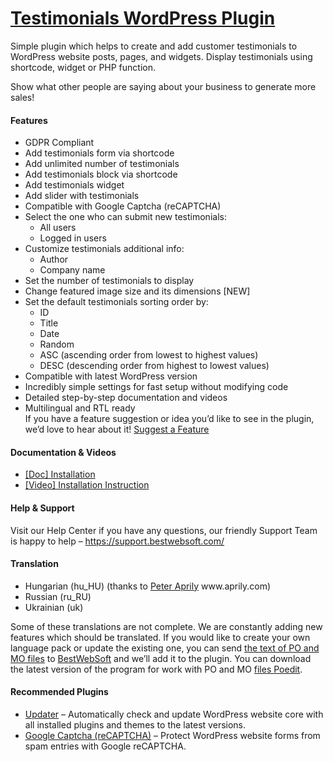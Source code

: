 <a href="https://bestwebsoft.com/products/wordpress/plugins/testimonials/" target=_blank>Testimonials WordPress Plugin</a>
========================

<p>Simple plugin which helps to create and add customer testimonials to WordPress website posts, pages, and widgets. Display testimonials using shortcode, widget or PHP function.</p>
<p>Show what other people are saying about your business to generate more sales!</p>
<p><span class="embed-youtube" style="text-align:center; display: block;"></span></p>
<h4>Features</h4>
<ul>
<li>GDPR Compliant</li>
<li>Add testimonials form via shortcode</li>
<li>Add unlimited number of testimonials</li>
<li>Add testimonials block via shortcode</li>
<li>Add testimonials widget</li>
<li>Add slider with testimonials</li>
<li>Compatible with Google Captcha (reCAPTCHA)</li>
<li>Select the one who can submit new testimonials:
<ul>
<li>All users</li>
<li>Logged in users</li>
</ul>
</li>
<li>Customize testimonials additional info:
<ul>
<li>Author</li>
<li>Company name</li>
</ul>
</li>
<li>Set the number of testimonials to display</li>
<li>Change featured image size and its dimensions [NEW]</li>
<li>Set the default testimonials sorting order by:
<ul>
<li>ID</li>
<li>Title</li>
<li>Date</li>
<li>Random</li>
<li>ASC (ascending order from lowest to highest values)</li>
<li>DESC (descending order from highest to lowest values)</li>
</ul>
</li>
<li>Compatible with latest WordPress version</li>
<li>Incredibly simple settings for fast setup without modifying code</li>
<li>Detailed step-by-step documentation and videos</li>
<li>Multilingual and RTL ready<br />
If you have a feature suggestion or idea you&#8217;d like to see in the plugin, we&#8217;d love to hear about it! <a href="https://support.bestwebsoft.com/hc/en-us/requests/new" rel="nofollow">Suggest a Feature</a></li>
</ul>
<h4>Documentation &amp; Videos</h4>
<ul>
<li><a href="https://docs.google.com/document/d/1-hvn6WRvWnOqj5v5pLUk7Awyu87lq5B_dO-Tv-MC9JQ/" rel="nofollow">[Doc] Installation</a></li>
<li><a href="https://www.youtube.com/watch?v=YMPuEmLELfk" rel="nofollow">[Video] Installation Instruction</a></li>
</ul>
<h4>Help &amp; Support</h4>
<p>Visit our Help Center if you have any questions, our friendly Support Team is happy to help &#8211; <a href="https://support.bestwebsoft.com/" rel="nofollow">https://support.bestwebsoft.com/</a></p>
<h4>Translation</h4>
<ul>
<li>Hungarian (hu_HU) (thanks to <a href="mailto:&#x73;&#x6f;&#x6c;&#x61;&#x72;s&#105;&#100;&#101;&#048;&#057;&#064;&#x67;&#x6d;&#x61;&#x69;&#x6c;&#x2e;c&#111;&#109;" rel="nofollow">Peter Aprily</a> www.aprily.com)</li>
<li>Russian (ru_RU)</li>
<li>Ukrainian (uk)</li>
</ul>
<p>Some of these translations are not complete. We are constantly adding new features which should be translated. If you would like to create your own language pack or update the existing one, you can send <a href="https://codex.wordpress.org/Translating_WordPress" rel="nofollow">the text of PO and MO files</a> to <a href="https://support.bestwebsoft.com/hc/en-us/requests/new" rel="nofollow">BestWebSoft</a> and we&#8217;ll add it to the plugin. You can download the latest version of the program for work with PO and MO <a href="https://www.poedit.net/download.php" rel="nofollow">files Poedit</a>.</p>
<h4>Recommended Plugins</h4>
<ul>
<li><a href="https://bestwebsoft.com/products/wordpress/plugins/updater/?k=91123f9d92aeccd5ae253904a08c8c24" rel="nofollow">Updater</a> &#8211; Automatically check and update WordPress website core with all installed plugins and themes to the latest versions.</li>
<li><a href="https://bestwebsoft.com/products/wordpress/plugins/google-captcha/?k=50392a4147eefdfb1d4f7a754ece974c" rel="nofollow">Google Captcha (reCAPTCHA)</a> – Protect WordPress website forms from spam entries with Google reCAPTCHA.</li>
</ul>
